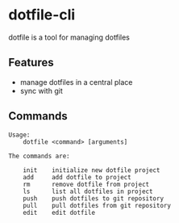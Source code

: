 # dotfile-cli
dotfile is a tool for managing dotfiles

## Features
- manage dotfiles in a central place
- sync with git

## Commands

```
Usage:
	dotfile <command> [arguments]

The commands are:

    init    initialize new dotfile project
    add     add dotfile to project
    rm	    remove dotfile from project
    ls	    list all dotfiles in project
    push    push dotfiles to git repository
    pull    pull dotfiles from git repository
    edit    edit dotfile
```
